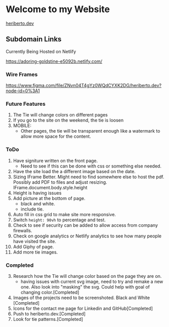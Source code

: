# Welcome to my Website
[heriberto.dev](heriberto.dev)

## Subdomain Links
Currently Being Hosted on Netlify

https://adoring-goldstine-e5092b.netlify.com/

### Wire Frames
https://www.figma.com/file/ZNvn04T4gYz0WQdCYXK2DG/heriberto.dev?node-id=0%3A1

### Future Features
1. The Tie will change colors on different pages
2. If you go to the site on the weekend, the tie is loosen
3. MOBILE: 
    - Other pages, the tie will be transparent enough like a watermark to allow more space for the content.

### ToDo
1. Have signiture written on the front page. 
    - Need to see if this can be done with css or something else needed.
2. Have the site load the a different image based on the date.
8. Sizing IFrame Better. Might need to find somewhere else to host the pdf. Possibly add PDF to files and adjust resizing. IFrame.document.body.style.height
9. Height is having issues
10. Add picture at the bottom of page.
    - black and white.
    - include tie.
11. Auto fill in css grid to make site more responsive.
12. Switch `height: 90vh` to percentage and test.
13. Check to see if security can be added to allow access from company firewalls.
14. Check on google analytics or Netlify analytics to see how many people have visited the site.
15. Add Giphy of page.
16. Add more tie images.

### Completed
3. Research how the Tie will change color based on the page they are on. 
    - having issues with current  svg image, need to try and remake a new one. Also look into "masking" the svg. Could help with goal of changing color.[Completed]
4. Images of the projects need to be screenshoted. Black and White [Completed]
5. Icons for the contact me page for Linkedin and GitHub[Completed]
6. Push to heriberto.dev.[Completed]
7. Look for tie patterns.[Completed]
